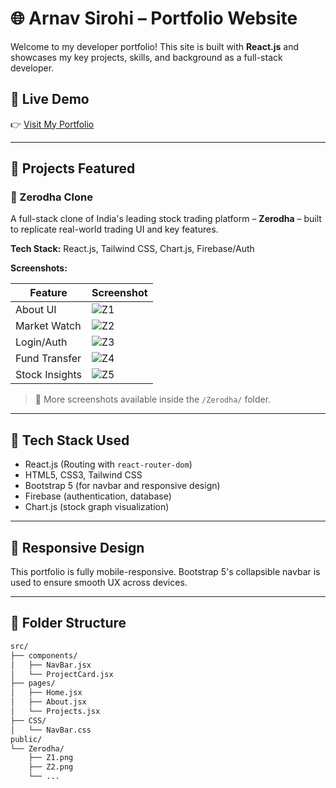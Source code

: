 # 🌐 Arnav Sirohi – Portfolio Website

Welcome to my developer portfolio! This site is built with **React.js** and showcases my key projects, skills, and background as a full-stack developer.

## 🚀 Live Demo

👉 [Visit My Portfolio](https://your-portfolio-url.com)

---

## 📁 Projects Featured

### 🔹 Zerodha Clone

A full-stack clone of India's leading stock trading platform – **Zerodha** – built to replicate real-world trading UI and key features.

**Tech Stack:** React.js, Tailwind CSS, Chart.js, Firebase/Auth

**Screenshots:**

| Feature | Screenshot |
|--------|-------------|
| About UI | ![Z1](/Zerodha/Z1.png) |
| Market Watch | ![Z2](/Zerodha/Z2.png) |
| Login/Auth | ![Z3](/Zerodha/Z3.png) |
| Fund Transfer | ![Z4](/Zerodha/Z4.png) |
| Stock Insights | ![Z5](/Zerodha/Z5.png) |

> 📌 More screenshots available inside the `/Zerodha/` folder.

---

## 🧰 Tech Stack Used

- React.js (Routing with `react-router-dom`)
- HTML5, CSS3, Tailwind CSS
- Bootstrap 5 (for navbar and responsive design)
- Firebase (authentication, database)
- Chart.js (stock graph visualization)

---

## 📱 Responsive Design

This portfolio is fully mobile-responsive. Bootstrap 5's collapsible navbar is used to ensure smooth UX across devices.

---

## 📂 Folder Structure

```bash
src/
├── components/
│   ├── NavBar.jsx
│   └── ProjectCard.jsx
├── pages/
│   ├── Home.jsx
│   ├── About.jsx
│   └── Projects.jsx
├── CSS/
│   └── NavBar.css
public/
└── Zerodha/
    ├── Z1.png
    ├── Z2.png
    └── ...

